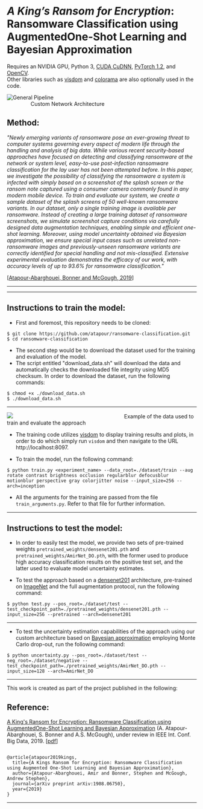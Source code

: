 # _A King’s Ransom for Encryption_: Ransomware Classification using AugmentedOne-Shot Learning and Bayesian Approximation

Requires an NVIDIA GPU, Python 3, [CUDA CuDNN](https://developer.nvidia.com/cudnn), [PyTorch 1.2](http://pytorch.org), and [OpenCV](http://www.opencv.org).
<br>
Other libraries such as [visdom](https://github.com/facebookresearch/visdom) and [colorama](https://pypi.org/project/colorama/) are also optionally used in the code.

![General Pipeline](https://github.com/atapour/ransomware-classification/blob/master/imgs/architecture.png)
&nbsp;&nbsp;&nbsp;&nbsp;&nbsp;&nbsp;&nbsp;&nbsp;&nbsp;&nbsp;&nbsp;&nbsp;&nbsp;&nbsp;&nbsp;&nbsp;
&nbsp;&nbsp;&nbsp;&nbsp;&nbsp;&nbsp;&nbsp;&nbsp;&nbsp;&nbsp;&nbsp;&nbsp;&nbsp;&nbsp;&nbsp;&nbsp;
&nbsp;&nbsp;&nbsp;&nbsp;&nbsp;&nbsp;&nbsp;&nbsp;&nbsp;&nbsp;&nbsp;&nbsp;&nbsp;&nbsp;&nbsp;&nbsp;
&nbsp;&nbsp;&nbsp;&nbsp;&nbsp;&nbsp;&nbsp;&nbsp;&nbsp;&nbsp;&nbsp;&nbsp;&nbsp;&nbsp;&nbsp;&nbsp;
&nbsp;&nbsp;&nbsp;&nbsp;&nbsp;&nbsp;&nbsp;&nbsp;&nbsp;&nbsp;&nbsp;&nbsp;&nbsp;&nbsp;&nbsp;&nbsp;Custom Network Architecture

## Method:

_"Newly emerging variants of ransomware pose an ever-growing threat to computer systems governing every aspect of modern life through the handling and analysis of big data. While various recent security-based approaches have focused on detecting and classifying ransomware at the network or system level, easy-to-use post-infection ransomware classification for the lay user has not been attempted before. In this paper, we investigate the possibility of classifying the ransomware a system is infected with simply based on a screenshot of the splash screen or the ransom note captured using a consumer camera commonly found in any modern mobile device. To train and evaluate our system, we create a sample dataset of the splash screens of 50 well-known ransomware variants. In our dataset, only a single training image is available per ransomware. Instead of creating a large training dataset of ransomware screenshots, we simulate screenshot capture conditions via carefully designed data augmentation techniques, enabling simple and efficient one-shot learning. Moreover, using model uncertainty obtained via Bayesian approximation, we ensure special input cases such as unrelated non-ransomware images and previously-unseen ransomware variants are correctly identified for special handling and not mis-classified. Extensive experimental evaluation demonstrates the efficacy of our work, with accuracy levels of up to 93.6% for ransomware classification."_

[[Atapour-Abarghouei, Bonner and McGough, 2019](https://arxiv.org/pdf/1908.06750.pdf)]

---




---
## Instructions to train the model:

* First and foremost, this repository needs to be cloned:

```
$ git clone https://github.com/atapour/ransomware-classification.git
$ cd ransomware-classification
```

* The second step would be to download the dataset used for the training and evaluation of the model. 
* The script entitled "download_data.sh" will download the data and automatically checks the downloaded file integrity using MD5 checksum. In order to download the dataset, run the following commands:

```
$ chmod +x ./download_data.sh
$ ./download_data.sh
```
---

![](https://github.com/atapour/ransomware-classification/blob/master/imgs/data.png)
&nbsp;&nbsp;&nbsp;&nbsp;&nbsp;&nbsp;&nbsp;&nbsp;&nbsp;&nbsp;&nbsp;&nbsp;&nbsp;&nbsp;&nbsp;&nbsp;
&nbsp;&nbsp;&nbsp;&nbsp;&nbsp;&nbsp;&nbsp;&nbsp;&nbsp;&nbsp;&nbsp;&nbsp;&nbsp;&nbsp;&nbsp;&nbsp;
&nbsp;&nbsp;&nbsp;&nbsp;&nbsp;&nbsp;&nbsp;&nbsp;&nbsp;&nbsp;&nbsp;&nbsp;&nbsp;&nbsp;&nbsp;&nbsp;
&nbsp;&nbsp;&nbsp;&nbsp;&nbsp;&nbsp;&nbsp;&nbsp;&nbsp;&nbsp;&nbsp;&nbsp;&nbsp;&nbsp;&nbsp;&nbsp;
&nbsp;&nbsp;&nbsp;&nbsp;&nbsp;&nbsp;Example of the data used to train and evaluate the approach

* The training code utilizes [visdom](https://github.com/facebookresearch/visdom) to display training results and plots, in order to do which simply run `visdom` and then navigate to the URL http://localhost:8097.

* To train the model, run the following command:

```
$ python train.py <experiment_name> --data_root=./dataset/train --aug rotate contrast brightness occlusion regularblur defocusblur motionblur perspective gray colorjitter noise --input_size=256 --arch=inception
```

* All the arguments for the training are passed from the file `train_arguments.py`. Refer to that file for further information.

---
## Instructions to test the model:

* In order to easily test the model, we provide two sets of pre-trained weights `pretrained_weights/densenet201.pth` and `pretrained_weights/AmirNet_DO.pth`, with the former used to produce high accuracy classification results on the positive test set, and the latter used to evaluate model uncertainty estimates.

* To test the approach based on a [densenet201](https://arxiv.org/abs/1608.06993) architecture, pre-trained on [ImageNet](http://www.image-net.org/) and the full augmentation protocol, run the following command:

```
$ python test.py --pos_root=./dataset/test --test_checkpoint_path=./pretrained_weights/densenet201.pth --input_size=256 --pretrained --arch=densenet201

```
---

* To test the uncertainty estimation capabilities of the approach using our custom architecture based on [Bayesian approximation](https://arxiv.org/pdf/1506.02142.pdf) employing Monte Carlo drop-out, run the following command:

```
$ python uncertainty.py --pos_root=./dataset/test --neg_root=./dataset/negative --test_checkpoint_path=./pretrained_weights/AmirNet_DO.pth --input_size=128 --arch=AmirNet_DO

```

---

This work is created as part of the project published in the following:
## Reference:

[A King's Ransom for Encryption: Ransomware Classification using AugmentedOne-Shot Learning and Bayesian Approximation](https://arxiv.org/pdf/1908.06750.pdf)
(A. Atapour-Abarghouei, S. Bonner and A.S. McGough), under review in IEEE Int. Conf. Big Data, 2019. [[pdf](https://arxiv.org/pdf/1908.06750.pdf)]

```

@article{atapour2019kings,
  title={A Kings Ransom for Encryption: Ransomware Classification using Augmented One-Shot Learning and Bayesian Approximation},
  author={Atapour-Abarghouei, Amir and Bonner, Stephen and McGough, Andrew Stephen},
  journal={arXiv preprint arXiv:1908.06750},
  year={2019}
}

```
---
